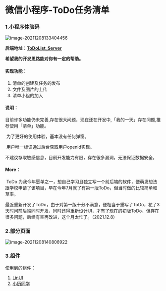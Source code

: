 # 微信小程序-ToDo任务清单

### 1.小程序体验码

<img src="https://gitee.com/wx_a1fae56917/images/raw/master/TyporaImages/image-20211208133404456.png" alt="image-20211208133404456"  />

**后端地址：[ToDoList_Server](https://github.com/fangfang1122/ToDoList_Server)**

**希望我的开发思路能对你有一定的帮助。**

#### 实现功能：

1. 清单的创建及任务的发布
2. 文件及图片的上传
3. 清单小组的加入

#### 说明：

​    目前许多功能仍未完善,存在很大问题，现在还在开发中,「我的一天」存在问题,推荐使用「清单」功能。

​	为了更好的使用体验，基本没有任何弹窗。

​	用户唯一标识通过后台获取用户openid实现。

​	不建议存取敏感信息，目前开发能力有限，存在很多漏洞，无法保证数据安全。

#### More：

​    ToDo 为我今年愿单之一，想自己学习且独立写一个前后端的软件，便萌发想法跟学校申请了该项目，早在今年7月就了有第一版ToDo，但当时做的比较简单和草率。

​    最近重新开发了ToDo，由于对第一版十分不满意，便相当于重写了ToDo，花了3天时间前后端同时开发，同时还得重新设计UI，才有了现在的初版ToDo，但存在很多问题，后续有空再改进，这个月太忙了。（2021.12.8）

### 2.部分页面

![image-20211208140806922](https://gitee.com/wx_a1fae56917/images/raw/master/TyporaImages/image-20211208140806922.png)

### 3.组件

使用到的组件：

1. [LinUI](https://doc.mini.talelin.com/start/)
2. [小历同学](https://treadpit.github.io/wx_calendar/)

